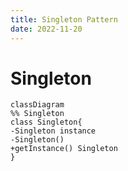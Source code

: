 ```yaml
---
title: Singleton Pattern
date: 2022-11-20
---
```


# Singleton

```mermaid
classDiagram
%% Singleton
class Singleton{
-Singleton instance
-Singleton()
+getInstance() Singleton
}
```
